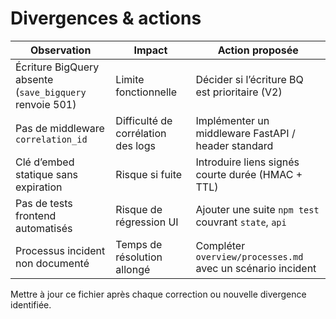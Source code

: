 # Divergences & actions

| Observation | Impact | Action proposée |
| --- | --- | --- |
| Écriture BigQuery absente (`save_bigquery` renvoie 501) | Limite fonctionnelle | Décider si l’écriture BQ est prioritaire (V2) |
| Pas de middleware `correlation_id` | Difficulté de corrélation des logs | Implémenter un middleware FastAPI / header standard |
| Clé d’embed statique sans expiration | Risque si fuite | Introduire liens signés courte durée (HMAC + TTL) |
| Pas de tests frontend automatisés | Risque de régression UI | Ajouter une suite `npm test` couvrant `state`, `api` |
| Processus incident non documenté | Temps de résolution allongé | Compléter `overview/processes.md` avec un scénario incident |

Mettre à jour ce fichier après chaque correction ou nouvelle divergence identifiée.
